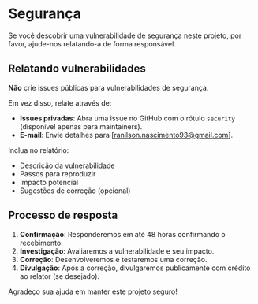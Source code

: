 # Segurança

Se você descobrir uma vulnerabilidade de segurança neste projeto, por favor, ajude-nos relatando-a de forma responsável.

## Relatando vulnerabilidades

**Não** crie issues públicas para vulnerabilidades de segurança.

Em vez disso, relate através de:

- **Issues privadas**: Abra uma issue no GitHub com o rótulo `security` (disponível apenas para maintainers).
- **E-mail**: Envie detalhes para [ranilson.nascimento93@gmail.com].

Inclua no relatório:
- Descrição da vulnerabilidade
- Passos para reproduzir
- Impacto potencial
- Sugestões de correção (opcional)

## Processo de resposta

1. **Confirmação**: Responderemos em até 48 horas confirmando o recebimento.
2. **Investigação**: Avaliaremos a vulnerabilidade e seu impacto.
3. **Correção**: Desenvolveremos e testaremos uma correção.
4. **Divulgação**: Após a correção, divulgaremos publicamente com crédito ao relator (se desejado).

Agradeço sua ajuda em manter este projeto seguro!
